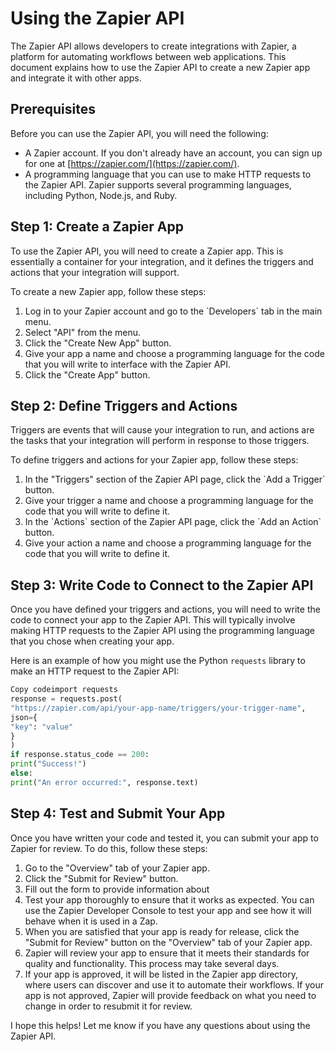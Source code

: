 # Using the Zapier API

The Zapier API allows developers to create integrations with Zapier, a platform for automating workflows between web applications. This document explains how to use the Zapier API to create a new Zapier app and integrate it with other apps.

## Prerequisites

Before you can use the Zapier API, you will need the following:

* A Zapier account. If you don't already have an account, you can sign up for one at [https://zapier.com/](https://zapier.com/).
* A programming language that you can use to make HTTP requests to the Zapier API. Zapier supports several programming languages, including Python, Node.js, and Ruby.

## Step 1: Create a Zapier App

To use the Zapier API, you will need to create a Zapier app. This is essentially a container for your integration, and it defines the triggers and actions that your integration will support.

To create a new Zapier app, follow these steps:

1. Log in to your Zapier account and go to the \`Developers\` tab in the main menu.
2. Select "API" from the menu.
3. Click the "Create New App" button.
4. Give your app a name and choose a programming language for the code that you will write to interface with the Zapier API.
5. Click the "Create App" button.

## Step 2: Define Triggers and Actions

Triggers are events that will cause your integration to run, and actions are the tasks that your integration will perform in response to those triggers.

To define triggers and actions for your Zapier app, follow these steps:

1. In the "Triggers" section of the Zapier API page, click the \`Add a Trigger\` button.
2. Give your trigger a name and choose a programming language for the code that you will write to define it.
3. In the \`Actions\` section of the Zapier API page, click the \`Add an Action\` button.
4. Give your action a name and choose a programming language for the code that you will write to define it.

## Step 3: Write Code to Connect to the Zapier API

Once you have defined your triggers and actions, you will need to write the code to connect your app to the Zapier API. This will typically involve making HTTP requests to the Zapier API using the programming language that you chose when creating your app.

Here is an example of how you might use the Python `requests` library to make an HTTP request to the Zapier API:

```python
Copy codeimport requests
response = requests.post(
"https://zapier.com/api/your-app-name/triggers/your-trigger-name",
json={
"key": "value"
}
)
if response.status_code == 200:
print("Success!")
else:
print("An error occurred:", response.text)
```

## Step 4: Test and Submit Your App

Once you have written your code and tested it, you can submit your app to Zapier for review. To do this, follow these steps:

1. Go to the "Overview" tab of your Zapier app.
2. Click the "Submit for Review" button.
3. Fill out the form to provide information about
4. Test your app thoroughly to ensure that it works as expected. You can use the Zapier Developer Console to test your app and see how it will behave when it is used in a Zap.
5. When you are satisfied that your app is ready for release, click the "Submit for Review" button on the "Overview" tab of your Zapier app.
6. Zapier will review your app to ensure that it meets their standards for quality and functionality. This process may take several days.
7. If your app is approved, it will be listed in the Zapier app directory, where users can discover and use it to automate their workflows. If your app is not approved, Zapier will provide feedback on what you need to change in order to resubmit it for review.

I hope this helps! Let me know if you have any questions about using the Zapier API.
